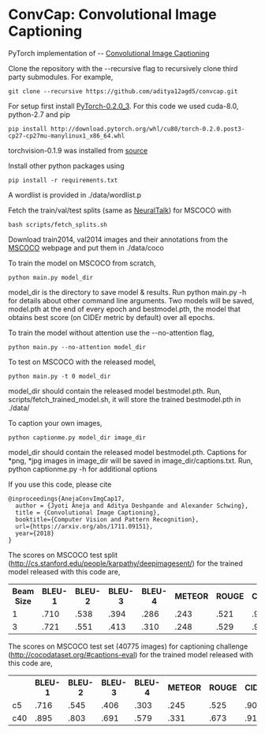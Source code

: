 # ConvCap: Convolutional Image Captioning

PyTorch implementation of -- [Convolutional Image Captioning](https://arxiv.org/abs/1711.09151)                 

Clone the repository with the --recursive flag to recursively clone third party submodules. 
For example,

```
git clone --recursive https://github.com/aditya12agd5/convcap.git
```

For setup first install [PyTorch-0.2.0_3](http://pytorch.org/). For this code we used cuda-8.0, 
python-2.7 and pip

```
pip install http://download.pytorch.org/whl/cu80/torch-0.2.0.post3-cp27-cp27mu-manylinux1_x86_64.whl 
```

torchvision-0.1.9 was installed from [source](https://github.com/pytorch/vision/releases)

Install other python packages using 

```
pip install -r requirements.txt
```

A wordlist is provided in ./data/wordlist.p

Fetch the train/val/test splits (same as [NeuralTalk](http://cs.stanford.edu/people/karpathy/deepimagesent/)) 
for MSCOCO with

```
bash scripts/fetch_splits.sh
```

Download train2014, val2014 images and their annotations from the [MSCOCO](http://cocodataset.org/#download) 
webpage and put them in ./data/coco
 
To train the model on MSCOCO from scratch,

```
python main.py model_dir
```

model_dir is the directory to save model & results. Run python main.py -h for details about other
command line arguments. Two models will be saved, model.pth at the end of every epoch and 
bestmodel.pth, the model that obtains best score (on CIDEr metric by default) over all epochs. 
 
To train the model without attention use the --no-attention flag,

```
python main.py --no-attention model_dir
```

To test on MSCOCO with the released model,

```
python main.py -t 0 model_dir
```

model_dir should contain the released model bestmodel.pth. Run, scripts/fetch_trained_model.sh, 
it will store the trained bestmodel.pth in ./data/

To caption your own images,

```
python captionme.py model_dir image_dir
```

model_dir should contain the released model bestmodel.pth. Captions for *png, *jpg images in
image_dir will be saved in image_dir/captions.txt. Run, python captionme.py -h for additional
options 


If you use this code, please cite
                                                                                                    
```
@inproceedings{AnejaConvImgCap17,                                                                  
  author = {Jyoti Aneja and Aditya Deshpande and Alexander Schwing},          
  title = {Convolutional Image Captioning},                                                    
  booktitle={Computer Vision and Pattern Recognition},                                              
  url={https://arxiv.org/abs/1711.09151},                                                           
  year={2018}                                                                                       
}
```

The scores on MSCOCO test split (http://cs.stanford.edu/people/karpathy/deepimagesent/) for the 
trained model released with this code are,

<table>

<tr>
<th> Beam Size</th>
<th> BLEU-1</th>
<th> BLEU-2</th>
<th> BLEU-3</th>
<th> BLEU-4</th>
<th> METEOR</th>
<th> ROUGE</th>
<th> CIDEr</th>
</tr>

<tr>
<td> 1 </td>
<td> .710 </td>
<td> .538 </td>
<td> .394</td>
<td> .286</td>
<td> .243</td>
<td> .521</td>
<td> .902</td>
</tr>

<tr>
<td> 3 </td>
<td> .721</td>
<td> .551</td>
<td> .413</td>
<td> .310</td>
<td> .248</td>
<td> .529</td>
<td> .946</td>
</tr>

</table>

The scores on MSCOCO test set (40775 images) for captioning challenge 
(http://cocodataset.org/#captions-eval) for the trained model released with this code are,

<table>

<tr>
<th>  </th>
<th> BLEU-1</th>
<th> BLEU-2</th>
<th> BLEU-3</th>
<th> BLEU-4</th>
<th> METEOR</th>
<th> ROUGE</th>
<th> CIDEr</th>
</tr>

<tr>
<td> c5 </td>
<td> .716 </td>
<td> .545 </td>
<td> .406 </td>
<td> .303 </td>
<td> .245 </td>
<td> .525 </td>
<td> .906 </td>
</tr>

<tr>
<td> c40 </td>
<td> .895 </td>
<td> .803 </td>
<td> .691 </td>
<td> .579 </td>
<td> .331 </td>
<td> .673 </td>
<td> .914 </td>
</tr>

</table>


